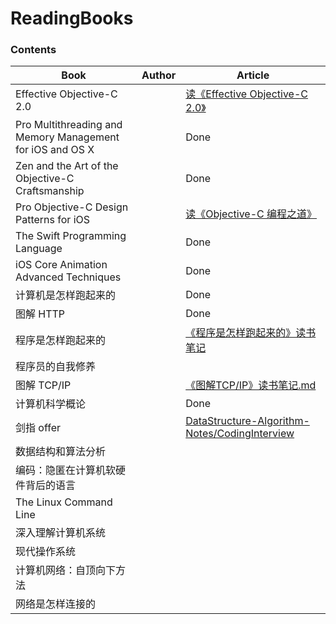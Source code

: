 # ReadingBooks


### Contents

Book|Author|Article|
--|--|--|
Effective Objective-C 2.0  |  |  [读《Effective Objective-C 2.0》](https://github.com/ShannonChenCHN/iOSLevelingUp/issues/76)|
Pro Multithreading and Memory Management for iOS and OS X |  | Done |
 Zen and the Art of the Objective-C Craftsmanship  |  | Done  |
Pro Objective-C Design Patterns for iOS  |  |  [读《Objective-C 编程之道》](https://github.com/ShannonChenCHN/iOSLevelingUp/issues/87)|
The Swift Programming Language |  |  Done |
iOS Core Animation Advanced Techniques  |  |  Done |
计算机是怎样跑起来的  |   |  Done  |
图解 HTTP  |   | Done |
程序是怎样跑起来的  |   | [《程序是怎样跑起来的》读书笔记](https://github.com/ShannonChenCHN/iOSLevelingUp/blob/master/ReadingBooks/%E3%80%8A%E7%A8%8B%E5%BA%8F%E6%98%AF%E6%80%8E%E6%A0%B7%E8%B7%91%E8%B5%B7%E6%9D%A5%E7%9A%84%E3%80%8B%E8%AF%BB%E4%B9%A6%E7%AC%94%E8%AE%B0.md)  |
程序员的自我修养  |    |   |
图解 TCP/IP   |     | [《图解TCP/IP》读书笔记.md](https://github.com/ShannonChenCHN/iOSLevelingUp/blob/master/ReadingBooks/%E3%80%8A%E5%9B%BE%E8%A7%A3TCP:IP%E3%80%8B%E8%AF%BB%E4%B9%A6%E7%AC%94%E8%AE%B0.md)  |
计算机科学概论 |  | Done |
剑指 offer |  | [DataStructure-Algorithm-Notes/CodingInterview](https://github.com/ShannonChenCHN/DataStructure-Algorithm-Notes/tree/master/Practices) |
数据结构和算法分析  |   |   |
编码：隐匿在计算机软硬件背后的语言  |   |    |
The Linux Command Line  |   |    |
深入理解计算机系统  |    |    |
现代操作系统   |    |    |
计算机网络：自顶向下方法  |    |    |
网络是怎样连接的  |   |   |





